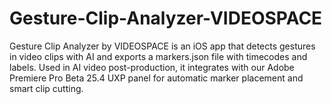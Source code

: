 # Gesture-Clip-Analyzer-VIDEOSPACE
Gesture Clip Analyzer by VIDEOSPACE is an iOS app that detects gestures in video clips with AI and exports a markers.json file with timecodes and labels. Used in AI video post-production, it integrates with our Adobe Premiere Pro Beta 25.4 UXP panel for automatic marker placement and smart clip cutting.
